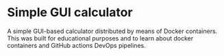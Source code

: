 # Simple GUI calculator
A simple GUI-based calculator distributed by means of Docker containers. This was built for educational purposes and to learn about docker containers and GitHub actions DevOps pipelines.
